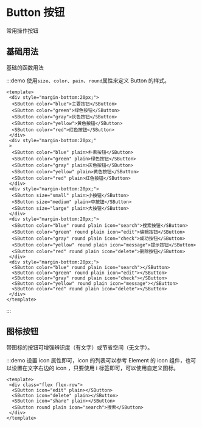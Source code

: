 <!--
 * @Author: 江辉 jianghui@yit.com
 * @Date: 2022-08-24 23:42:29
 * @LastEditors: 江辉 jianghui@yit.com
 * @LastEditTime: 2022-08-30 23:47:57
 * @FilePath: /smarty-ui-vite/docs/index.md
 * @Description: 这是默认设置,请设置`customMade`, 打开koroFileHeader查看配置 进行设置: https://github.com/OBKoro1/koro1FileHeader/wiki/%E9%85%8D%E7%BD%AE
-->
# Button 按钮
常用操作按钮

## 基础用法

基础的函数用法

:::demo 使用`size`、`color`、`pain`、`round`属性来定义 Button 的样式。

```vue
<template>
 <div style="margin-bottom:20px;">
  <SButton color="blue">主要按钮</SButton>
  <SButton color="green">绿色按钮</SButton>
  <SButton color="gray">灰色按钮</SButton>
  <SButton color="yellow">黄色按钮</SButton>
  <SButton color="red">红色按钮</SButton>
 </div>
 <div style="margin-bottom:20px;"
 >
  <SButton color="blue" plain>朴素按钮</SButton>
  <SButton color="green" plain>绿色按钮</SButton>
  <SButton color="gray" plain>灰色按钮</SButton>
  <SButton color="yellow" plain>黄色按钮</SButton>
  <SButton color="red" plain>红色按钮</SButton>
 </div>
 <div style="margin-bottom:20px;">
  <SButton size="small" plain>小按钮</SButton>
  <SButton size="medium" plain>中按钮</SButton>
  <SButton size="large" plain>大按钮</SButton>
 </div>
 <div style="margin-bottom:20px;">
  <SButton color="blue" round plain icon="search">搜索按钮</SButton>
  <SButton color="green" round plain icon="edit">编辑按钮</SButton>
  <SButton color="gray" round plain icon="check">成功按钮</SButton>
  <SButton color="yellow" round plain icon="message">提示按钮</SButton>
  <SButton color="red" round plain icon="delete">删除按钮</SButton>
 </div>
 <div style="margin-bottom:20px;">
  <SButton color="blue" round plain icon="search"></SButton>
  <SButton color="green" round plain icon="edit"></SButton>
  <SButton color="gray" round plain icon="check"></SButton>
  <SButton color="yellow" round plain icon="message"></SButton>
  <SButton color="red" round plain icon="delete"></SButton>
 </div>
</template>
```
:::

## 图标按钮

带图标的按钮可增强辨识度（有文字）或节省空间（无文字）。

:::demo 设置 icon 属性即可，icon 的列表可以参考 Element 的 icon 组件，也可以设置在文字右边的 icon ，只要使用 i 标签即可，可以使用自定义图标。

```vue
<template>
 <div class="flex flex-row">
  <SButton icon="edit" plain></SButton>
  <SButton icon="delete" plain></SButton>
  <SButton icon="share" plain></SButton>
  <SButton round plain icon="search">搜索</SButton>
 </div>
</template>
```
